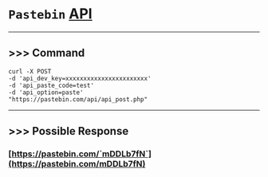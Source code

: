 # `Pastebin` [API](https://pastebin.com/doc_api)

---------------------------

## >>> Command

    curl -X POST 
    -d 'api_dev_key=xxxxxxxxxxxxxxxxxxxxxxx' 
    -d 'api_paste_code=test' 
    -d 'api_option=paste' 
    "https://pastebin.com/api/api_post.php"

---------------------------

## >>> Possible Response

### [https://pastebin.com/`mDDLb7fN`](https://pastebin.com/mDDLb7fN)
